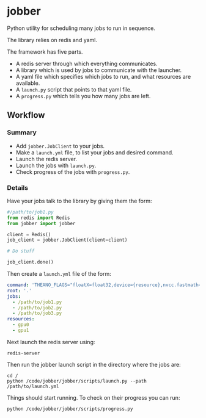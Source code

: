 # jobber
Python utility for scheduling many jobs to run in sequence.

The library relies on redis and yaml.

The framework has five parts.
- A redis server through which everything communicates.
- A library which is used by jobs to communicate with the launcher.
- A yaml file which specifies which jobs to run, and what resources are available.
- A `launch.py` script that points to that yaml file.
- A `progress.py` which tells you how many jobs are left.

## Workflow
### Summary
- Add `jobber.JobClient` to your jobs.
- Make a `launch.yml` file, to list your jobs and desired command.
- Launch the redis server.
- Launch the jobs with `launch.py`.
- Check progress of the jobs with `progress.py`.

### Details
Have your jobs talk to the library by giving them the form:
```python
#/path/to/job1.py
from redis import Redis
from jobber import jobber

client = Redis()
job_client = jobber.JobClient(client=client)

# Do stuff

job_client.done()
```

Then create a `launch.yml` file of the form:
```yml
command: 'THEANO_FLAGS="floatX=float32,device={resource},nvcc.fastmath=True" python -u {job} &'
root: '.'
jobs:
  - /path/to/job1.py
  - /path/to/job2.py
  - /path/to/job3.py
resources:
  - gpu0
  - gpu1
```

Next launch the redis server using:
```shell
redis-server
```

Then run the jobber launch script in the directory where the jobs are:
```shell
cd /
python /code/jobber/jobber/scripts/launch.py --path /path/to/launch.yml
```

Things should start running. To check on their progress you can run:
```shell
python /code/jobber/jobber/scripts/progress.py
```